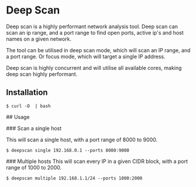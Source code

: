 # Deep Scan

Deep scan is a highly performant network analysis tool. Deep scan can scan an ip range, and a port range to find open ports, active ip's and host names on a given network. 

The tool can be utilised in deep scan mode, which will scan an IP range, and a port range. Or focus mode, which will target a single IP address.

Deep scan is highly concurrent and will utilise all available cores, making deep scan highly performant.

## Installation

```
$ curl -O  | bash
```

## Usage

### Scan a single host

This will scan a single host, with a port range of 8000 to 9000.
```
$ deepscan single 192.168.0.1 --ports 8000:9000
```

### Multiple hosts
This will scan every IP in a given CIDR block, with a port range of 1000 to 2000.
```
$ deepscan multiple 192.168.1.1/24 --ports 1000:2000
```